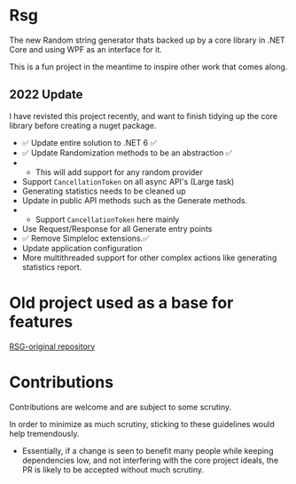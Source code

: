 # Rsg
The new Random string generator thats backed up by a core library in .NET Core and using WPF as an interface for it.

This is a fun project in the meantime to inspire other work that comes along. 

## 2022 Update
I have revisted this project recently, and want to finish tidying up the core library before creating a nuget package.
- ✅ Update entire solution to .NET 6 ✅
- ✅ Update Randomization methods to be an abstraction ✅
- - This will add support for any random provider
- Support `CancellationToken` on all async API's (Large task)
- Generating statistics needs to be cleaned up
- Update in public API methods such as the Generate methods.
- - Support `CancellationToken` here mainly
- Use Request/Response for all Generate entry points 
- ✅ Remove SimpleIoc extensions.✅
- Update application configuration
- More multithreaded support for other complex actions like generating statistics report.

# Old project used as a base for features
[RSG-original repository](https://github.com/Reapism/RSG-original)

# Contributions
Contributions are welcome and are subject to some scrutiny.

In order to minimize as much scrutiny, sticking to these guidelines would help tremendously.
- Essentially, if a change is seen to benefit many people while keeping dependencies low, and not interfering with the core project ideals, the PR is likely to be accepted without much scrutiny.
